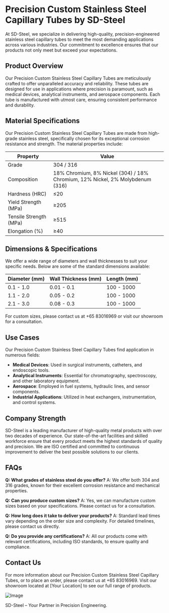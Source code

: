 # Precision Custom Stainless Steel Capillary Tubes by SD-Steel

At SD-Steel, we specialize in delivering high-quality, precision-engineered stainless steel capillary tubes to meet the most demanding applications across various industries. Our commitment to excellence ensures that our products not only meet but exceed your expectations.

## Product Overview

Our Precision Custom Stainless Steel Capillary Tubes are meticulously crafted to offer unparalleled accuracy and reliability. These tubes are designed for use in applications where precision is paramount, such as medical devices, analytical instruments, and aerospace components. Each tube is manufactured with utmost care, ensuring consistent performance and durability.

## Material Specifications

Our Precision Custom Stainless Steel Capillary Tubes are made from high-grade stainless steel, specifically chosen for its exceptional corrosion resistance and strength. The material properties include:

| Property                | Value          |
|-------------------------|----------------|
| Grade                   | 304 / 316      |
| Composition             | 18% Chromium, 8% Nickel (304) / 18% Chromium, 12% Nickel, 2% Molybdenum (316) |
| Hardness (HRC)         | ≤20            |
| Yield Strength (MPa)   | ≥205           |
| Tensile Strength (MPa)| ≥515           |
| Elongation (%)         | ≥40            |

## Dimensions & Specifications

We offer a wide range of diameters and wall thicknesses to suit your specific needs. Below are some of the standard dimensions available:

| Diameter (mm) | Wall Thickness (mm) | Length (mm) |
|---------------|---------------------|-------------|
| 0.1 - 1.0     | 0.01 - 0.1          | 100 - 1000  |
| 1.1 - 2.0     | 0.05 - 0.2          | 100 - 1000  |
| 2.1 - 3.0     | 0.08 - 0.3          | 100 - 1000  |

For custom sizes, please contact us at +65 83016969 or visit our showroom for a consultation.

## Use Cases

Our Precision Custom Stainless Steel Capillary Tubes find application in numerous fields:

- **Medical Devices**: Used in surgical instruments, catheters, and endoscopic tools.
- **Analytical Instruments**: Essential for chromatography, spectroscopy, and other laboratory equipment.
- **Aerospace**: Employed in fuel systems, hydraulic lines, and sensor components.
- **Industrial Applications**: Utilized in heat exchangers, instrumentation, and control systems.

## Company Strength

SD-Steel is a leading manufacturer of high-quality metal products with over two decades of experience. Our state-of-the-art facilities and skilled workforce ensure that every product meets the highest standards of quality and precision. We are ISO certified and committed to continuous improvement to deliver the best possible solutions to our clients.

## FAQs

**Q: What grades of stainless steel do you offer?**
A: We offer both 304 and 316 grades, known for their excellent corrosion resistance and mechanical properties.

**Q: Can you produce custom sizes?**
A: Yes, we can manufacture custom sizes based on your specifications. Please contact us for a consultation.

**Q: How long does it take to deliver your products?**
A: Standard lead times vary depending on the order size and complexity. For detailed timelines, please contact us directly.

**Q: Do you provide any certifications?**
A: All our products come with relevant certifications, including ISO standards, to ensure quality and compliance.

## Contact Us

For more information about our Precision Custom Stainless Steel Capillary Tubes, or to place an order, please contact us at +65 83016969. Visit our showroom located at [Your Location] to see our full range of products.

![Image](https://github.com/user-attachments/assets/2567258e-e124-4816-932d-1809bd27ef0b)

SD-Steel – Your Partner in Precision Engineering.